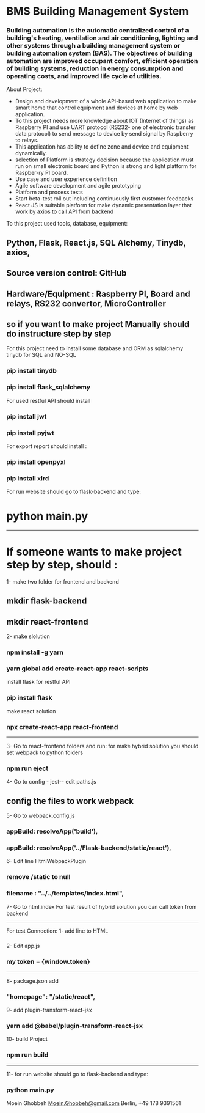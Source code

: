 # BMS Building Management System
### Building automation is the automatic centralized control of a building's heating, ventilation and air conditioning, lighting and other systems through a building management system or building automation system (BAS). The objectives of building automation are improved occupant comfort, efficient operation of building systems, reduction in energy consumption and operating costs, and improved life cycle of utilities. 

About Project:

-	Design and development of a whole API-based web application to make smart home that control equipment and devices at home by web application.
-	To this project needs more knowledge about IOT (Internet of things) as Raspberry PI and use UART protocol (RS232- one of electronic transfer data protocol) to send message to device by send signal by Raspberry to relays.
-	This application has ability to define zone and device and equipment dynamically.
-	selection of Platform is strategy decision because the application must run on small electronic board and Python is strong and light platform for Raspber-ry PI board.
-	Use case and user experience definition
-	Agile software development and agile prototyping
-	Platform and process tests
-	Start beta-test roll out including continuously first customer feedbacks
-	React JS is suitable platform for make dynamic presentation layer that work by axios to call API from backend

To this project used tools, database, equipment:

## Python, Flask, React.js, SQL Alchemy, Tinydb, axios,  
## Source version control: GitHub 
## Hardware/Equipment : Raspberry PI, Board and relays, RS232 convertor, MicroController

so if you want to make project Manually should do instructure step by step 
---
For this project need to install some database and ORM as sqlalchemy tinydb for SQL and NO-SQL 
### pip install tinydb
### pip install flask_sqlalchemy


For used restful API should install 
### pip install jwt
### pip install pyjwt

For export report should install :
###  pip install openpyxl
### pip install xlrd

For run website should go to flask-backend and type:

 # python main.py
 
---

# If someone wants to make project step by step, should :

1- make two folder for frontend and backend 
## mkdir flask-backend
## mkdir react-frontend

2- make slolution
### npm install -g yarn
### yarn global add create-react-app react-scripts
install flask for restful API
### pip install flask
make react solution
### npx create-react-app react-frontend
---
3- Go to react-frontend folders and run:
for make hybrid solution you should set webpack to python folders 
### npm run eject


4- Go to config - jest-- edit paths.js
## config the files to work webpack 

5- Go to webpack.config.js
### appBuild: resolveApp('build'), 
### appBuild: resolveApp('../Flask-backend/static/react'),

6- Edit line HtmlWebpackPlugin
### remove /static to null
### filename : "../../templates/index.html",

7- Go to html.index
For test result of hybrid solution you can call token from backend

---

For test Connection:
1- add line to HTML
### <script> window.token="{{token}}" </script>

2- Edit app.js
### <p> my token = {window.token} </p>

---

8- package.json add 
###  "homepage": "/static/react",

9- add plugin-transform-react-jsx
### yarn add @babel/plugin-transform-react-jsx

10- build Project 
### npm run build
---

11- for run website should go to flask-backend and type:
### python main.py


Moein Ghobbeh
Moein.Ghobbeh@gmail.com
Berlin, 
+49 178 9391561



